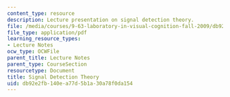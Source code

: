 ```yaml
---
content_type: resource
description: Lecture presentation on signal detection theory.
file: /media/courses/9-63-laboratory-in-visual-cognition-fall-2009/db92e2fb140ea77d5b1a30a78f0da154_MIT9_63F09_lec03.pdf
file_type: application/pdf
learning_resource_types:
- Lecture Notes
ocw_type: OCWFile
parent_title: Lecture Notes
parent_type: CourseSection
resourcetype: Document
title: Signal Detection Theory
uid: db92e2fb-140e-a77d-5b1a-30a78f0da154
---
```

